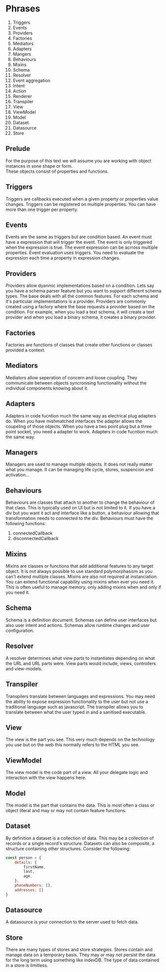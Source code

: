 # Phrases

1. Triggers
1. Events
1. Providers
1. Factories
1. Mediators
1. Adapters
1. Mangers
1. Behaviours
1. Mixins
1. Schema
1. Resolver
1. Event aggregation
1. Intent
1. Action
1. Renderer
1. Transpiler
1. View
1. ViewModel
1. Model
1. Dataset
1. Datasource
1. Store

## Prelude
For the purpose of this text we will assume you are working with object instances in sone shape or form.  
These objects consist of properties and functions.

## Triggers
Triggers are callbacks executed when a given property or properties value changes.
Triggers can be registered on multiple properties.
You can have more than one trigger per property.

## Events
Events are the same as triggers but are condition based.
An event must have a expression that will trigger the event.
The event is only triggered when the expression is true.
The event expression can be acrross multiple properties.
Event evaluation uses triggers.
You need to evaluate the expression each time a property in expression changes.

## Providers
Providers allow dyanmic implementations based on a condition.
Lets say you have a schema parser feature but you want to support different schema types.
The base deals with all the common features.
For each schema and it's particular implementations is a provider.
Providers are commonly created using a factory where the base requests a provider based on the condition.
For example, when you load a text schema, it will create a text provider and when you load a binary schema, it creates a binary provider. 

## Factories
Factories are functions of classes that create other functions or classes provided a context.

## Mediators
Mediators allow seperation of concern and loose coupling.
They communicate between objects syncronising functionality without the individual components knowing about it.

## Adapters
Adapters in code fucntion much the same way as electrical plug adapters do.
When you have mishmatched interfaces the adapter allows the coupeling of those objects. 
When you have a two point plug but a three point socket, you need a adapter to work.
Adapters in code fucntion much the same way.

## Managers
Managers are used to manage multiple objects.
It does not really matter what you manage.
It can be managing life cycle, stores, suspencion and activation...

## Behaviours
Behaviours are classes that attach to another to change the behaviour of that class.
This is typically used on UI but is not limited to it.
If you have a div but you want it act and interface like a button, a behaviour allowing that transformation needs to connected to the div.
Behaviours must have the following functions:
1. connectedCallback
2. disconnectedCallback

## Mixins
Mixins are classes or functions that add additional features to any target object.
It is not always possible to use standard polymorphasism as you can't extend multiple classes.
Mixins are also not required at instanciation. You can extend functional capability using mixins when ever you need it.
This is often useful to manage memory, only adding mixins when and only if you need it.

## Schema
Schema is a definition document. 
Schemas can define user interfaces but also user intent and actions.
Schemas allow runtime changes and user configuration.

## Resolver
A resolver determines what view parts to instantiates depending on what the URL and URL parts were. 
View parts would include, views, controllers and view-models.

## Transpiler
Transpilers translate between languages and expressions.
You may need the ability to expose expression functionality to the user but not use a traditional language such as javascript.
The transpiler allows you to translate between what the user typed in and a sanitised executable.

## View
The view is the part you see.
This very much depends on the technology you use but on the web this normally refers to the HTML you see.

## ViewModel
The view model is the code part of a view.
All your delegate logic and interaction with the view happens here. 

## Model
The model is the part that contains the data.
This is most often a class or object literal and may or may not contain feature functions.

## Dataset
By definition a dataset is a collection of data.
This may be a collection of records or a single record's structure.
Datasets can also be composite, a structure containing other structures.
Consider the following:

```js
const person = {
    details: {
        firstName,
        last,
        age,
    },
    phoneNumbers: [],
    addresses: [] 
}
```

## Datasource
A datasource is your connection to the server used to fetch data.

## Store
There are many types of stores and store strategies.
Stores contain and manage data on a temporary basis.
They may or may not persist the data for the long term using something like indexDB.
The type of data contained in a store is limitless.